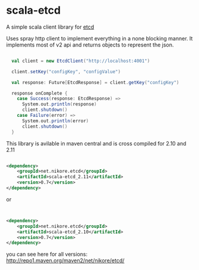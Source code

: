 scala-etcd
==========

A simple scala client library for [etcd]

Uses spray http client to implement everything in a none blocking manner. It implements most of v2 api and returns objects to
represent the json.


```Scala

  val client = new EtcdClient("http://localhost:4001")

  client.setKey("configKey", "configValue")

  val response: Future[EtcdResponse] = client.getKey("configKey")

  response onComplete {
    case Success(response: EtcdResponse) =>
      System.out.println(response)
      client.shutdown()
    case Failure(error) =>
      System.out.println(error)
      client.shutdown()
  }
```

This library is avilable in maven central and is cross compiled for 2.10 and 2.11

```XML

<dependency>
	<groupId>net.nikore.etcd</groupId>
	<artifactId>scala-etcd_2.11</artifactId>
	<version>0.7</version>
</dependency>
```

or

```XML


<dependency>
	<groupId>net.nikore.etcd</groupId>
	<artifactId>scala-etcd_2.10</artifactId>
	<version>0.7</version>
</dependency>
```

you can see here for all versions: http://repo1.maven.org/maven2/net/nikore/etcd/

[etcd]: http://coreos.com/blog/distributed-configuration-with-etcd/
